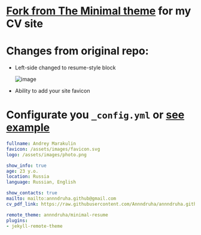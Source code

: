# [Fork from The Minimal theme](https://github.com/pages-themes/minimal) for my CV site

# Changes from original repo:

* Left-side changed to resume-style block

  ![image](https://user-images.githubusercontent.com/51162917/188296433-97852647-6c34-4544-80d8-b1b2aac0524d.png)

* Ability to add your site favicon

# Configurate you `_config.yml` or [see example](https://github.com/Annndruha/annndruha.github.io)

```yaml
fullname: Andrey Marakulin
favicon: /assets/images/favicon.svg
logo: /assets/images/photo.png

show_info: true
age: 23 y.o.
location: Russia
language: Russian, English

show_contacts: true
mailto: mailto:annndruha.github@gmail.com
cv_pdf_link: https://raw.githubusercontent.com/Annndruha/annndruha.github.io/main/pdf/cv_pdf.pdf

remote_theme: annndruha/minimal-resume
plugins:
- jekyll-remote-theme
```
